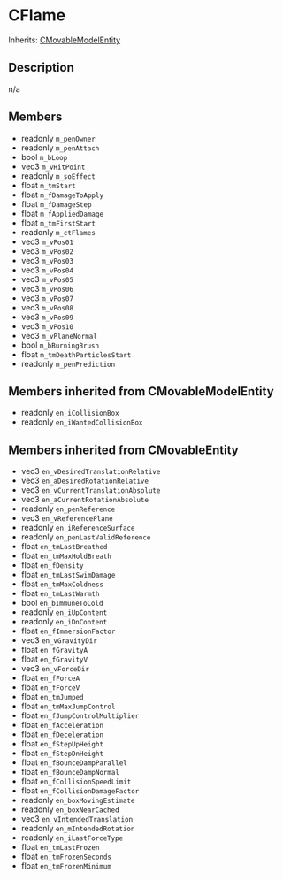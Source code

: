 # CFlame

Inherits: [CMovableModelEntity](CMovableModelEntity.md)

## Description
n/a

## Members
* readonly `m_penOwner`
* readonly `m_penAttach`
* bool `m_bLoop`
* vec3 `m_vHitPoint`
* readonly `m_soEffect`
* float `m_tmStart`
* float `m_fDamageToApply`
* float `m_fDamageStep`
* float `m_fAppliedDamage`
* float `m_tmFirstStart`
* readonly `m_ctFlames`
* vec3 `m_vPos01`
* vec3 `m_vPos02`
* vec3 `m_vPos03`
* vec3 `m_vPos04`
* vec3 `m_vPos05`
* vec3 `m_vPos06`
* vec3 `m_vPos07`
* vec3 `m_vPos08`
* vec3 `m_vPos09`
* vec3 `m_vPos10`
* vec3 `m_vPlaneNormal`
* bool `m_bBurningBrush`
* float `m_tmDeathParticlesStart`
* readonly `m_penPrediction`

## Members inherited from CMovableModelEntity
* readonly `en_iCollisionBox`
* readonly `en_iWantedCollisionBox`

## Members inherited from CMovableEntity
* vec3 `en_vDesiredTranslationRelative`
* vec3 `en_aDesiredRotationRelative`
* vec3 `en_vCurrentTranslationAbsolute`
* vec3 `en_aCurrentRotationAbsolute`
* readonly `en_penReference`
* vec3 `en_vReferencePlane`
* readonly `en_iReferenceSurface`
* readonly `en_penLastValidReference`
* float `en_tmLastBreathed`
* float `en_tmMaxHoldBreath`
* float `en_fDensity`
* float `en_tmLastSwimDamage`
* float `en_tmMaxColdness`
* float `en_tmLastWarmth`
* bool `en_bImmuneToCold`
* readonly `en_iUpContent`
* readonly `en_iDnContent`
* float `en_fImmersionFactor`
* vec3 `en_vGravityDir`
* float `en_fGravityA`
* float `en_fGravityV`
* vec3 `en_vForceDir`
* float `en_fForceA`
* float `en_fForceV`
* float `en_tmJumped`
* float `en_tmMaxJumpControl`
* float `en_fJumpControlMultiplier`
* float `en_fAcceleration`
* float `en_fDeceleration`
* float `en_fStepUpHeight`
* float `en_fStepDnHeight`
* float `en_fBounceDampParallel`
* float `en_fBounceDampNormal`
* float `en_fCollisionSpeedLimit`
* float `en_fCollisionDamageFactor`
* readonly `en_boxMovingEstimate`
* readonly `en_boxNearCached`
* vec3 `en_vIntendedTranslation`
* readonly `en_mIntendedRotation`
* readonly `en_iLastForceType`
* float `en_tmLastFrozen`
* float `en_tmFrozenSeconds`
* float `en_tmFrozenMinimum`

